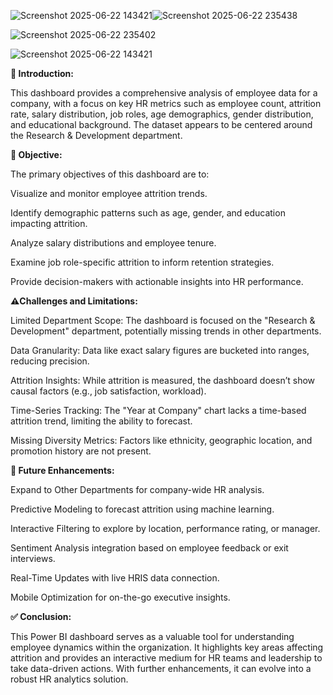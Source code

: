![Screenshot 2025-06-22 143421](https://github.com/user-attachments/assets/0b6d2c02-2183-43d4-bcb9-efc1274b0ce3)![Screenshot 2025-06-22 235438](https://github.com/user-attachments/assets/ca3a95b5-f9ce-4070-ab4e-f1e7513a0bfb)

![Screenshot 2025-06-22 235402](https://github.com/user-attachments/assets/4c1cf53a-3b06-465d-85bb-a94c464ad4b1)

![Screenshot 2025-06-22 143421](https://github.com/user-attachments/assets/73c51421-2dc7-4941-baa2-fcdb5dd9364e)



**📘 Introduction:**

This dashboard provides a comprehensive analysis of employee data for a company, with a focus on key HR metrics such as employee count, attrition rate, salary distribution, job roles, age demographics, gender distribution, and educational background. The dataset appears to be centered around the Research & Development department.

**🎯 Objective:**

The primary objectives of this dashboard are to:

Visualize and monitor employee attrition trends.

Identify demographic patterns such as age, gender, and education impacting attrition.

Analyze salary distributions and employee tenure.

Examine job role-specific attrition to inform retention strategies.

Provide decision-makers with actionable insights into HR performance.

**⚠️Challenges and Limitations:**

Limited Department Scope: The dashboard is focused on the "Research & Development" department, potentially missing trends in other departments.

Data Granularity: Data like exact salary figures are bucketed into ranges, reducing precision.

Attrition Insights: While attrition is measured, the dashboard doesn’t show causal factors (e.g., job satisfaction, workload).

Time-Series Tracking: The "Year at Company" chart lacks a time-based attrition trend, limiting the ability to forecast.

Missing Diversity Metrics: Factors like ethnicity, geographic location, and promotion history are not present.

**🚀 Future Enhancements:**
 
 Expand to Other Departments for company-wide HR analysis.

Predictive Modeling to forecast attrition using machine learning.

Interactive Filtering to explore by location, performance rating, or manager.

Sentiment Analysis integration based on employee feedback or exit interviews.

Real-Time Updates with live HRIS data connection.

Mobile Optimization for on-the-go executive insights.


**✅ Conclusion:**

This Power BI dashboard serves as a valuable tool for understanding employee dynamics within the organization. It highlights key areas affecting attrition and provides an interactive medium for HR teams and leadership to take data-driven actions. With further enhancements, it can evolve into a robust HR analytics solution.



